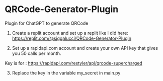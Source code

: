 # QRCode-Generator-Plugin
 Plugin for ChatGPT to generate QRCode

1. Create a replit account and set up a replit like I did here:
https://replit.com/@siggalucci/QRCode-Generator-Plugin

2. Set up a rapidapi.com account and create your own API key that gives you 50 calls per month. 

Key is for : https://rapidapi.com/restyler/api/qrcode-supercharged

3. Replace the key in the variable my_secret in main.py